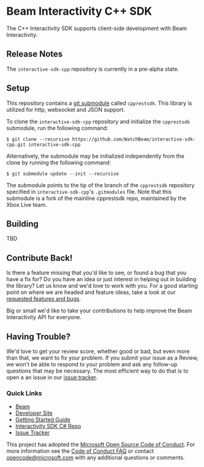 # Beam Interactivity C++ SDK

The C++ Interactivity SDK supports client-side development with Beam Interactivity.

## Release Notes

The `interactive-sdk-cpp` repository is currently in a pre-alpha state.

## Setup

This repository contains a [git submodule](https://git-scm.com/docs/git-submodule)
called `cpprestsdk`. This library is utilized for http, websocket and JSON support.

To clone the `interactive-sdk-cpp` repository and initialize the `cpprestsdk`
submodule, run the following command:

```
$ git clone --recursive https://github.com/WatchBeam/interactive-sdk-cpp.git interactive-sdk-cpp
```

Alternatively, the submodule may be initialized independently from the clone
by running the following command:

```
$ git submodule update --init --recursive
```

The submodule points to the tip of the branch of the `cpprestsdk` repository
specified in `interactive-sdk-cpp`'s `.gitmodules` file. Note that this submodule
is a fork of the mainline cpprestsdk repo, maintained by the Xbox Live team.

## Building

TBD

## Contribute Back!

Is there a feature missing that you'd like to see, or found a bug that you have a fix for? Do you have an idea or just interest in helping out in building the library? Let us know and we'd love to work with you. For a good starting point on where we are headed and feature ideas, take a look at our [requested features and bugs](https://github.com/Microsoft/xbox-live-beam-api/issues).

Big or small we'd like to take your contributions to help improve the Beam Interactivity API for everyone. 

## Having Trouble?

We'd love to get your review score, whether good or bad, but even more than that, we want to fix your problem. If you submit your issue as a Review, we won't be able to respond to your problem and ask any follow-up questions that may be necessary. The most efficient way to do that is to open a an issue in our [issue tracker](https://github.com/WatchBeam/interactive-sdk-cpp/issues).  

### Quick Links

*   [Beam](https://beam.pro/)
*   [Developer Site](https://dev.beam.pro/)
*   [Getting Started Guide](https://dev.beam.pro/reference/interactive/index.html#cpp_getting-started)
*   [Interactivity SDK C# Repo](https://github.com/WatchBeam/interactive-sdk-cpp)
*   [Issue Tracker](https://github.com/WatchBeam/interactive-sdk-cpp/issues)

This project has adopted the [Microsoft Open Source Code of Conduct](https://opensource.microsoft.com/codeofconduct/). For more information see the [Code of Conduct FAQ](https://opensource.microsoft.com/codeofconduct/faq/) or contact [opencode@microsoft.com](mailto:opencode@microsoft.com) with any additional questions or comments.

